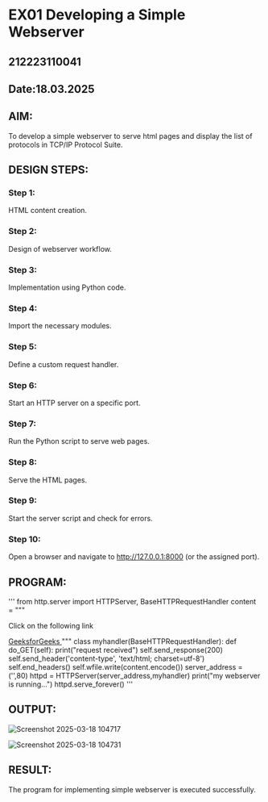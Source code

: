 # EX01 Developing a Simple Webserver
## 212223110041
## Date:18.03.2025

## AIM:
To develop a simple webserver to serve html pages and display the list of protocols in TCP/IP Protocol Suite.

## DESIGN STEPS:
### Step 1: 
HTML content creation.

### Step 2:
Design of webserver workflow.

### Step 3:
Implementation using Python code.

### Step 4:
Import the necessary modules.

### Step 5:
Define a custom request handler.

### Step 6:
Start an HTTP server on a specific port.

### Step 7:
Run the Python script to serve web pages.

### Step 8:
Serve the HTML pages.

### Step 9:
Start the server script and check for errors.

### Step 10:
Open a browser and navigate to http://127.0.0.1:8000 (or the assigned port).

## PROGRAM:
'''
from http.server import HTTPServer, BaseHTTPRequestHandler
content = """
<!DOCTYPE html>
<html>

<head>
    <title>HTML Links</title>
</head>

<body>
    <p>Click on the following link</p>
    <a href="https://www.geeksforgeeks.org">
        GeeksforGeeks
    </a>
</body>

</html>
"""
class myhandler(BaseHTTPRequestHandler):
    def do_GET(self):
        print("request received")
        self.send_response(200)
        self.send_header('content-type', 'text/html; charset=utf-8')
        self.end_headers()
        self.wfile.write(content.encode())
server_address = ('',80)
httpd = HTTPServer(server_address,myhandler)
print("my webserver is running...")
httpd.serve_forever()
'''


## OUTPUT:
![Screenshot 2025-03-18 104717](https://github.com/user-attachments/assets/52f5b359-a1e7-40ca-9180-cea625b3385e)

![Screenshot 2025-03-18 104731](https://github.com/user-attachments/assets/56238a4a-db08-479f-a939-b031dfab19f8)


## RESULT:
The program for implementing simple webserver is executed successfully.


